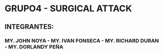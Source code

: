 # GRUPO4 - SURGICAL ATTACK
## INTEGRANTES:
### MY. JOHN NOYA - MY. IVAN FONSECA - MY. RICHARD DURAN - MY. DORLANDY PEÑA
